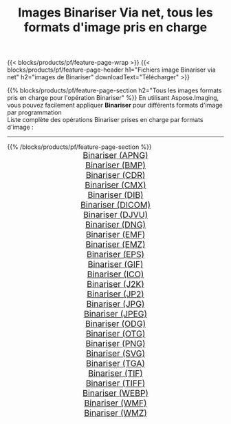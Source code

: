 ﻿---
title: Images Binariser Via net, tous les formats d'image pris en charge 
weight: 3920
url: /fr/net/binarize 
lang: fr
langdirlevel: 2
locales: zh-hans,ja,it,ru,de,es,fr,nl,id,lt,pl,pt,vi,tr,ko,zh-hant,ar,hi,th,sv,cs,uk,he
description: En utilisant Aspose.Imaging, vous pouvez facilement Binariser images Via net
---

{{< blocks/products/pf/feature-page-wrap >}}
{{< blocks/products/pf/feature-page-header h1="Fichiers image Binariser via net" h2="images de Binariser" downloadText="Télécharger" >}}


{{% blocks/products/pf/feature-page-section  h2="Tous les images formats pris en charge pour l'opération Binariser" %}}
En utilisant Aspose.Imaging, vous pouvez facilement appliquer **Binariser** pour différents formats d'image par programmation
<br/>
Liste complète des opérations Binariser prises en charge par formats d'image :
<hr/>
{{% /blocks/products/pf/feature-page-section %}}
<div class="container-fluid productfamilypage bg-gray">
    <div class="convertypes bg-gray agp-content section">
        <div class="container">
		<div class="row other-converters" style="gap: 10px;font-size: 19px;text-align:center;">
		    <div class='col-md-2 other-converter remove-lp remove-rp'><a href="/imaging/fr/net/binarize/apng" style="padding:15px;">Binariser (APNG)</a></div><div class='col-md-2 other-converter remove-lp remove-rp'><a href="/imaging/fr/net/binarize/bmp" style="padding:15px;">Binariser (BMP)</a></div><div class='col-md-2 other-converter remove-lp remove-rp'><a href="/imaging/fr/net/binarize/cdr" style="padding:15px;">Binariser (CDR)</a></div><div class='col-md-2 other-converter remove-lp remove-rp'><a href="/imaging/fr/net/binarize/cmx" style="padding:15px;">Binariser (CMX)</a></div><div class='col-md-2 other-converter remove-lp remove-rp'><a href="/imaging/fr/net/binarize/dib" style="padding:15px;">Binariser (DIB)</a></div><div class='col-md-2 other-converter remove-lp remove-rp'><a href="/imaging/fr/net/binarize/dicom" style="padding:15px;">Binariser (DICOM)</a></div><div class='col-md-2 other-converter remove-lp remove-rp'><a href="/imaging/fr/net/binarize/djvu" style="padding:15px;">Binariser (DJVU)</a></div><div class='col-md-2 other-converter remove-lp remove-rp'><a href="/imaging/fr/net/binarize/dng" style="padding:15px;">Binariser (DNG)</a></div><div class='col-md-2 other-converter remove-lp remove-rp'><a href="/imaging/fr/net/binarize/emf" style="padding:15px;">Binariser (EMF)</a></div><div class='col-md-2 other-converter remove-lp remove-rp'><a href="/imaging/fr/net/binarize/emz" style="padding:15px;">Binariser (EMZ)</a></div><div class='col-md-2 other-converter remove-lp remove-rp'><a href="/imaging/fr/net/binarize/eps" style="padding:15px;">Binariser (EPS)</a></div><div class='col-md-2 other-converter remove-lp remove-rp'><a href="/imaging/fr/net/binarize/gif" style="padding:15px;">Binariser (GIF)</a></div><div class='col-md-2 other-converter remove-lp remove-rp'><a href="/imaging/fr/net/binarize/ico" style="padding:15px;">Binariser (ICO)</a></div><div class='col-md-2 other-converter remove-lp remove-rp'><a href="/imaging/fr/net/binarize/j2k" style="padding:15px;">Binariser (J2K)</a></div><div class='col-md-2 other-converter remove-lp remove-rp'><a href="/imaging/fr/net/binarize/jp2" style="padding:15px;">Binariser (JP2)</a></div><div class='col-md-2 other-converter remove-lp remove-rp'><a href="/imaging/fr/net/binarize/jpg" style="padding:15px;">Binariser (JPG)</a></div><div class='col-md-2 other-converter remove-lp remove-rp'><a href="/imaging/fr/net/binarize/jpeg" style="padding:15px;">Binariser (JPEG)</a></div><div class='col-md-2 other-converter remove-lp remove-rp'><a href="/imaging/fr/net/binarize/odg" style="padding:15px;">Binariser (ODG)</a></div><div class='col-md-2 other-converter remove-lp remove-rp'><a href="/imaging/fr/net/binarize/otg" style="padding:15px;">Binariser (OTG)</a></div><div class='col-md-2 other-converter remove-lp remove-rp'><a href="/imaging/fr/net/binarize/png" style="padding:15px;">Binariser (PNG)</a></div><div class='col-md-2 other-converter remove-lp remove-rp'><a href="/imaging/fr/net/binarize/svg" style="padding:15px;">Binariser (SVG)</a></div><div class='col-md-2 other-converter remove-lp remove-rp'><a href="/imaging/fr/net/binarize/tga" style="padding:15px;">Binariser (TGA)</a></div><div class='col-md-2 other-converter remove-lp remove-rp'><a href="/imaging/fr/net/binarize/tif" style="padding:15px;">Binariser (TIF)</a></div><div class='col-md-2 other-converter remove-lp remove-rp'><a href="/imaging/fr/net/binarize/tiff" style="padding:15px;">Binariser (TIFF)</a></div><div class='col-md-2 other-converter remove-lp remove-rp'><a href="/imaging/fr/net/binarize/webp" style="padding:15px;">Binariser (WEBP)</a></div><div class='col-md-2 other-converter remove-lp remove-rp'><a href="/imaging/fr/net/binarize/wmf" style="padding:15px;">Binariser (WMF)</a></div><div class='col-md-2 other-converter remove-lp remove-rp'><a href="/imaging/fr/net/binarize/wmz" style="padding:15px;">Binariser (WMZ)</a></div>
                </div>
        </div>
    </div>
</div>
<br/>
